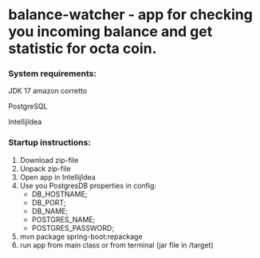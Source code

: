 # balance-watcher - app for checking you incoming balance and get statistic for octa coin.

### System requirements:
JDK 17 amazon corretto

PostgreSQL

IntellijIdea

### Startup instructions:
1. Download zip-file
2. Unpack zip-file
3. Open app in IntellijIdea
4. Use you PostgresDB properties in config:
    - DB_HOSTNAME;
    - DB_PORT;
    - DB_NAME;
    - POSTGRES_NAME;
    - POSTGRES_PASSWORD;
5. mvn package spring-boot:repackage
6. run app from main class or from terminal (jar file in /target)